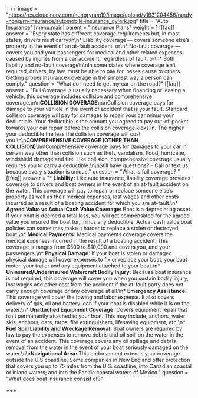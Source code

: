 +++
image = "https://res.cloudinary.com/hungryram19/image/upload/v1631204456/randy-nong/rn-insurance/automobile-insurance_dylqrk.jpg"
title = "Auto Insurance"
[menu.main]
parent = "Insurance Plans"
weight = 1
[[faq]]
answer = "Every state has different coverage requirements but, in most states, drivers must carry:\n\n* Liability coverage — covers someone else’s property in the event of an at-fault accident, or\n* No-fault coverage — covers you and your passengers for medical and other related expenses caused by injuries from a car accident, regardless of fault, or\n* Both liability and no-fault coverage\n\nIn some states where coverage isn’t required, drivers, by law, must be able to pay for losses cause to others. Getting proper insurance coverage in the simplest way a person can comply."
question = "What do I need to get my car on the road?"
[[faq]]
answer = "Full Coverage is usually necessary when financing or leasing a vehicle, this coverage includes collision and comprehensive coverage.\n\n**COLLISION COVERAGE**\n\nCollision coverage pays for damage to your vehicle in the event of accident that is your fault. Standard collision coverage will pay for damages to repair your car minus your deductible. Your deductible is the amount you agreed to pay out-of-pocket towards your car repair before the collision coverage kicks in. The higher your deductible the less the collision coverage will cost you.\n\n**COMPREHENSIVE COVERAGE (OTHER THAN COLLISION)**\n\nComprehensive coverage pays for damages to your car in certain way other than collision such as theft, vandalism, flood, hurricane, windshield damage and fire. Like collision, comprehensive coverage usually requires you to carry a deductible.\n\nStill have questions? – Call or text us because every situation is unique."
question = "What is full coverage? "
[[faq]]
answer = "* **Liability:** Like auto insurance, liability coverage provides coverage to drivers and boat owners in the event of an at-fault accident on the water. This coverage will pay to repair or replace someone else’s property as well as their medical expenses, lost wages and other costs incurred as a result of a boating accident for which you are at-fault.\n* **Agreed Value vs Actual Cash Value Coverage:** Boat is a depreciating asset. If your boat is deemed a total loss, you will get compensated for the agreed value you insured the boat for, minus any deductible. Actual cash value boat policies can sometimes make it harder to replace a stolen or destroyed boat.\n* **Medical Payments:** Medical payments coverage covers the medical expenses incurred in the result of a boating accident. This coverage is ranges from $500 to $10,000 and covers you, and your passengers.\n* **Physical Damage:** If your boat is stolen or damaged physical damage will cover expenses to fix or replace your boat, your boat motor, your trailer and any equipment attached to your boat.\n* **Uninsured/Underinsured Watercraft Bodily Injury:** Because boat insurance is not required, this coverage will cover you when you sustain bodily injury, lost wages and other cost from the accident if the at-fault party does not carry enough coverage or any coverage at all.\n* **Emergency Assistance:** This coverage will cover the towing and labor expense. It also covers delivery of gas, oil and battery loan if your boat is disabled while it is on the water.\n* **Unattached Equipment Coverage:** Covers equipment repair that isn’t permanently attached to your boat. This may include, anchors, water skis, anchors, oars, tarps, fire extinguishers, lifesaving equipment, etc.\n* **Fuel Spill Liability and Wreckage Removal:** Boat owners are required by law to pay the expenses to remove debris and oil spill on the water in the event of an accident. This coverage covers any oil spillage and debris removal from the water in the event of your boat seriously damaged on the water.\n\n**Navigational Area:** This endorsement extends your coverage outside the U.S coastline. Some companies in New England offer protection that covers you up to 75 miles from the U.S. coastline; into Canadian coastal or inland waters; and into the Pacific coastal waters of Mexico."
question = "What does boat insurance consist of?"

+++
